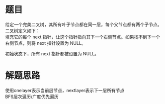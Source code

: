 # 题目
给定一个完美二叉树，其所有叶子节点都在同一层，每个父节点都有两个子节点。二叉树定义如下：  
填充它的每个 next 指针，让这个指针指向其下一个右侧节点。如果找不到下一个右侧节点，则将 next 指针设置为 NULL。  

初始状态下，所有 next 指针都被设置为 NULL。
# 解题思路
使用onelayer表示当前层节点，nextlayer表示下一层所有节点  
BFS层次遍历/广度优先遍历